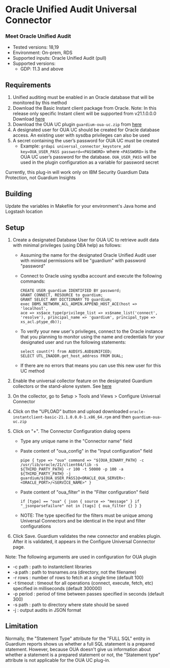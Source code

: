 # Oracle Unified Audit Universal Connector
### Meet Oracle Unified Audit
* Tested versions: 18,19
* Environment: On-prem, RDS
* Supported inputs: Oracle Unified Audit (pull)
* Supported versions:
   * GDP: 11.3 and above

## Requirements

1. Unified auditing must be enabled in an Oracle database that will be monitored by this method
2. Download the Basic Instant client package from Oracle. 
Note: In this release only specific Instant client will be supported from v21.1.0.0.0 Download [here](https://download.oracle.com/otn_software/linux/instantclient/211000/oracle-instantclient-basic-21.1.0.0.0-1.x86_64.rpm)
3. Download the OUA UC plugin `guardium-oua-uc.zip` from [here](https://github.com/IBM/universal-connectors/raw/main/filter-plugin/logstash-filter-oua-guardium/OracleUnifiedAuditPackage/OracleUnifiedAudit/guardium-oua-uc.zip)
4. A designated user for OUA UC should be created for Oracle database access. An existing user with sysdba privileges can also be used
5. A secret containing the user’s password for OUA UC must be created
    - Example: `grdapi universal_connector_keystore_add key=OUA_USER_PASS password=<PASSWORD>` where `<PASSWORD>` is the OUA UC user’s password for the database. `OUA_USER_PASS` will be used in the plugin configuration as a variable for password secret

Currently, this plug-in will work only on IBM Security Guardium Data Protection, not Guardium Insights

## Building

Update the variables in Makefile for your environment's Java home and Logstash location

## Setup

1. Create a designated Database User for OUA UC to retrieve audit data with minimal privileges (using DBA help) as follows:
    - Assuming the name for the designated Oracle Unified Audit user with minimal permissions will be "guardium" with password "password"
    - Connect to Oracle using sysdba account and execute the following commands:

        ```
        CREATE USER guardium IDENTIFIED BY password;
        GRANT CONNECT, RESOURCE to guardium;
        GRANT SELECT ANY DICTIONARY TO guardium;
        exec DBMS_NETWORK_ACL_ADMIN.APPEND_HOST_ACE(host => 'localhost',
        ace => xs$ace_type(privilege_list => xs$name_list('connect',
        'resolve'), principal_name => 'guardium', principal_type => xs_acl.ptype_db));
        ```

    - To verify your new user's privileges, connect to the Oracle instance that you planning to monitor using the name and credentials for your designated user and run the following statements:

        ```
        select count(*) from AUDSYS.AUD$UNIFIED;
        SELECT UTL_INADDR.get_host_address FROM DUAL;
        ```

    - If there are no errors that means you can use this new user for this UC method

2. Enable the universal collector feature on the designated Guardium collectors or the stand-alone system. See [here](https://www.ibm.com/docs/en/guardium/11.4?topic=connector-enabling-guardium-universal-collectors)

3. On the collector, go to Setup > Tools and Views > Configure Universal Connector

4. Click on the "UPLOAD” button and upload downloaded `oracle-instantclient-basic-21.1.0.0.0-1.x86_64.rpm` and then `guardium-oua-uc.zip`

5. Click on "+". The Connector Configuration dialog opens 

    - Type any unique name in the "Connector name" field

    - Paste content of "oua_config" in the "Input configuration" field

        ```
        pipe { type => "oua" command => "${OUA_BINARY_PATH} -c /usr/lib/oracle/21/client64/lib -s
        ${THIRD_PARTY_PATH} -r 100 -t 50000 -p 100 -a ${THIRD_PARTY_PATH} -j
        guardium/${OUA_USER_PASS}@<ORACLE_OUA_SERVER>:<ORACLE_PORT>/<SERVICE_NAME>" }
        ```

    - Paste content of "oua_filter" in the "Filter configuration" field

        ```
        if [type] == "oua" { json { source => "message" } if "_jsonparsefailure" not in [tags] { oua_filter {} } }
        ```

    - NOTE: The type specified for the filters must be unique among Universal Connectors and be identical in the input and filter configurations

6. Click Save. Guardium validates the new connector and enables plugin. After it is validated, it appears in the Configure Universal Connector page.

Note: The following arguments are used in configuration for OUA plugin
- -c path : path to instantclient libraries
- -a path : path to tnsnames.ora (directory, not the filename)
- -r rows : number of rows to fetch at a single time (default 100)
- -t timeout : timeout for all operations (connect, execute, fetch, etc) specified in milliseconds (default 300000)
- -p period : period of time between passes specified in seconds (default 300)
- -s path : path to directory where state should be saved
- -j : output audits in JSON format

## Limitation

Normally, the "Statement Type" attribute for the "FULL SQL" entity in Guardium reports shows us whether a full SQL statement is a prepared statement. However, because OUA doesn't give us information about whether a statement is a prepared statement or not, the "Statement type" attribute is not applicable for the OUA UC plug-in.
